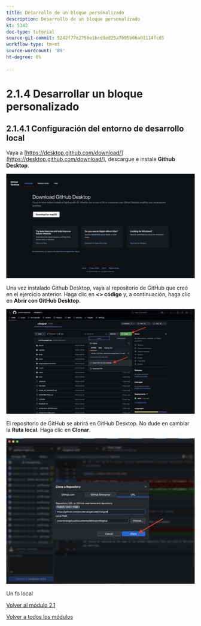 ```yaml
---
title: Desarrollo de un bloque personalizado
description: Desarrollo de un bloque personalizado
kt: 5342
doc-type: tutorial
source-git-commit: 5242f77e2756e1bcd9ed25a7b95b06a01114fcd5
workflow-type: tm+mt
source-wordcount: '89'
ht-degree: 0%

---
```


# 2.1.4 Desarrollar un bloque personalizado

## 2.1.4.1 Configuración del entorno de desarrollo local

Vaya a [https://desktop.github.com/download/](https://desktop.github.com/download/), descargue e instale **Github Desktop**.

![Bloquear](./images/block1.png)

Una vez instalado Github Desktop, vaya al repositorio de GitHub que creó en el ejercicio anterior. Haga clic en **&lt;> código** y, a continuación, haga clic en **Abrir con GitHub Desktop**.

![Bloquear](./images/block2.png)

El repositorio de GitHub se abrirá en GitHub Desktop. No dude en cambiar la **Ruta local**. Haga clic en **Clonar**.

![Bloquear](./images/block3.png)

Un fo local


[Volver al módulo 2.1](./aemcs.md)

[Volver a todos los módulos](./../../../overview.md)
